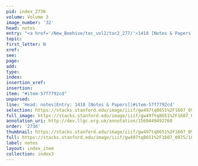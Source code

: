 ```yaml
---
pid: index_2736
volume: Volume 3
image_number: '32'
head: notes
entry: "<a href='/New_Beehive/toc_vol2/toc2_277/'>1418 [Notes & Papers]</a>"
topic: 
first_letter: N
xref: 
see: 
page: 
add: 
type: 
index: 
insertion_xref: 
insertion: 
item: "#item-57f7792cd"
unparsed: 
line: 'Head: notes|Entry: 1418 [Notes & Papers]|#item-57f7792cd'
selection: https://stacks.stanford.edu/image/iiif/gw497tq8651%2F1607_0975/1824,2398,413,103/full/0/default.jpg
full_image: https://stacks.stanford.edu/image/iiif/gw497tq8651%2F1607_0975/full/full/0/default.jpg
annotation_uri: http://dev.llgc.org.uk/annotation/1560449492768
order: '2736'
thumbnail: https://stacks.stanford.edu/image/iiif/gw497tq8651%2F1607_0975/1824,2398,413,103/150,/0/default.jpg
full: https://stacks.stanford.edu/image/iiif/gw497tq8651%2F1607_0975/1824,2398,413,103/full/0/default.jpg
label: notes
layout: index_item
collection: index3
---
```

